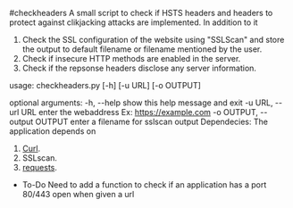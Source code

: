 #checkheaders
A small script to check if HSTS headers and headers to protect against clikjacking attacks are implemented.
In addition to it
1.  Check the SSL configuration of the website using "SSLScan" and store the output to default filename or filename mentioned by the user.
2.  Check if insecure HTTP methods are enabled in the server.
3.  Check if the repsonse headers disclose any server information.

usage: checkheaders.py [-h] [-u URL] [-o OUTPUT]

optional arguments:
  -h, --help            show this help message and exit
  -u URL, --url URL     enter the webaddress Ex: https://example.com
  -o OUTPUT, --output OUTPUT
                          enter a filename for sslscan output
Dependecies:
The application depends on 
1.  [Curl](http://curl.haxx.se/).
2.  SSLscan.
3.  [requests](http://docs.python-requests.org/en/latest/).

* To-Do
Need to add a function to check if an application has a port 80/443 open when given a url